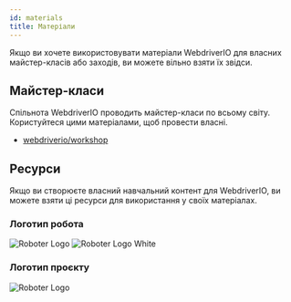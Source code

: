 ```yaml
---
id: materials
title: Матеріали
---
```


Якщо ви хочете використовувати матеріали WebdriverIO для власних майстер-класів або заходів, ви можете вільно взяти їх звідси.

## Майстер-класи

Спільнота WebdriverIO проводить майстер-класи по всьому світу. Користуйтеся цими матеріалами, щоб провести власні.

- [webdriverio/workshop](https://github.com/webdriverio/workshop)

## Ресурси

Якщо ви створюєте власний навчальний контент для WebdriverIO, ви можете взяти ці ресурси для використання у своїх матеріалах.

### Логотип робота

![Roboter Logo](/img/materials/robot.svg "Roboter Logo")
![Roboter Logo White](/img/materials/robot-white.svg "Roboter Logo White")

### Логотип проєкту

![Roboter Logo](/img/materials/logo.svg "Project Logo")